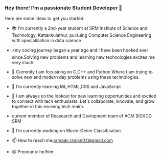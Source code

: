 ### Hey there! I'm a passionate Student Developer 👋

Here are some ideas to get you started:
- 📚 I'm currently a 2nd-year student at SRM Institute of Science and Technology, Kattankulathur, pursuing Computer Science Engineering with specialization in data science 
- ⚡my coding journey began a year ago and I have been hooked ever since.Solving new problems and learning new technologies excites me very much.

- 🔭 Currently I am focusiong on C,C++ and Python,Where I am trying to solve new and modern day problems using these technologies.
- 🌱 I’m currently learning ML,HTML,CSS and JavaScript
- 👯 I am always on the lookout for new learning opportunities and excited to connect with tech enthusiasts. Let's collaborate, innovate, and grow together in this evolving tech realm.
- current member of Reasearch and Devlopment team of  ACM SIGKDD SRM
- 🤔 I’m currently working on Music-Genre Classification 
- 📫 How to reach me:armaan.ranjan04@gmail.com
- 😄 Pronouns: he/him

